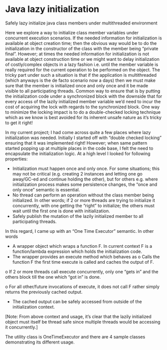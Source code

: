 # Java lazy initialization

Safely lazy initialize java class members under multithreaded environment

Here we explore a way to initialize class member variables under concurrent execution scenarios. If the needed information for initialization is available at object creation time; then the obvious way would be to do the initialization in the constructor of the class with the member being “private final”. However; at times the needed information for initialization is not available at object construction time or we might want to delay initialization of costly/complex objects in a lazy fashion i.e. until the member variable is really required for the current operation to be performed on the object. The tricky part under such a situation is that if the application is multithreaded (which anyways is the de facto scenario now a days) then we must make sure that the member is initialized once and only once and it be made visible to all participating threads. Common way to ensure that is by putting the initialization code under a synchronized block with the downside that for every access of the lazily initialized member variable we’d need to incur the cost of acquiring the lock with regards to the synchronized block. One way to minimize the locking impact is to do a double-checked locking technique which as we know is best avoided for its inherent unsafe nature as it’s tricky to get it right!

In my current project; I had come across quite a few places where lazy initialization was needed. Initially I started off with “double checked locking” ensuring that it was implemented right! However; when same pattern started popping up at multiple places in the code base, I felt the need to encapsulate the initialization logic. At a high level I looked for following properties:

-	Initialization must happen once and only once. For some situations; this may not be critical (e.g. creating 2 instances and letting one go away/GC-ed and continue holding the other), but for others e.g. where initialization process makes some persistence changes, the “once and only once” semantic is essential.
-	No thread can perform an operation without the class member being initialized. In other words; if 2 or more threads are trying to initialize it concurrently, with one getting the “right” to initialize; the others must wait until the first one is done with initialization.
-	Safely publish the mutation of the lazily initialized member to all participating threads.

In this regard, I came up with an “One Time Executor” semantic. In other words 
-	A wrapper object which wraps a function F. In current context F is a function/lambda expression which holds the initialization code.
-	The wrapper provides an execute method which behaves as
  o	Calls the function F the first time execute is called and caches the output of F.
  
  o	If 2 or more threads call execute concurrently, only one “gets in” and the others block till the one which “got in” is done.
  
  o	For all other/future invocations of execute, it does not call F rather simply returns the previously cached output.
  
-	The cached output can be safely accessed from outside of the initialization context.

[Note: From above context and usage, it’s clear that the lazily initialized object must itself be thread safe since multiple threads would be accessing it concurrently.]

The utility class is OneTimeExecutor and there are 4 sample classes demonstrating its different usage.
